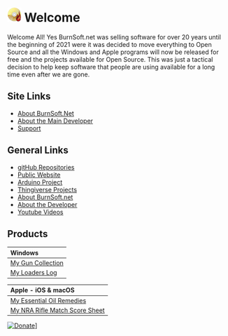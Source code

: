 # ![logo](img/BSLogo_32x32.png) Welcome 

Welcome All!  Yes BurnSoft.net was selling software for over 20 years until the beginning of 2021 were it was decided to move everything to Open Source and all the Windows and Apple programs will now be released for free and the projects available for Open Source.  This was just a tactical decision to help keep software that people are using available for a long time even after we are gone.

## Site Links

- [About BurnSoft.Net](about.md)
- [About the Main Developer](aboutjm.md)
- [Support](support.md)

## General Links

- [gitHub Repositories](https://github.com/burnsoftnet?tab=repositories)
- [Public Website](https://www.burnsoft.net)
- [Arduino Project](https://create.arduino.cc/projecthub/burnsoft)
- [Thingiverse Projects](https://www.thingiverse.com/burnsoft/designs)
- [About BurnSoft.net](about.md)
- [About the Developer](aboutjm.md)
- [Youtube Videos](https://www.youtube.com/channel/UC-GfNe4DNRmmSp93CnHBBMQ)

## Products

| Windows |
|:--|
| [My Gun Collection](mgc.md) |
| [My Loaders Log](mll.md) |

| Apple - iOS & macOS |
|:--|
| [My Essential Oil Remedies](meor.md) |
| [My NRA Rifle Match Score Sheet ](mnrmss.md) |


[![Donate](https://www.paypalobjects.com/en_US/i/btn/btn_donateCC_LG.gif)](https://www.paypal.com/cgi-bin/webscr?cmd=_s-xclick&hosted_button_id=JSW8XEMQVH4BE)]